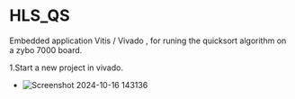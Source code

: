 # HLS_QS
Embedded application Vitis / Vivado , for runing the quicksort algorithm on a zybo 7000 board. 






1.Start a new project in vivado.
  - ![Screenshot 2024-10-16 143136](https://github.com/user-attachments/assets/cbce6e96-e663-4c9e-aff1-c7ee4b90696f)
